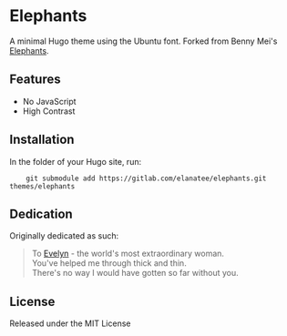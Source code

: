 # Elephants

A minimal Hugo theme using the Ubuntu font. Forked from Benny Mei's [Elephants](https://github.com/meibenny/elephants).

## Features
* No JavaScript
* High Contrast

## Installation
In the folder of your Hugo site, run:
```
    git submodule add https://gitlab.com/elanatee/elephants.git themes/elephants
```

## Dedication
Originally dedicated as such:
> To [Evelyn](https://www.evelynyeung.com) - the world's most extraordinary woman.  
> You've helped me through thick and thin.  
> There's no way I would have gotten so far without you.

## License
Released under the MIT License